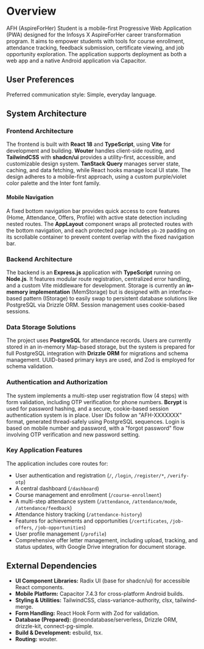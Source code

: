 # Overview

AFH (AspireForHer) Student is a mobile-first Progressive Web Application (PWA) designed for the Infosys X AspireForHer career transformation program. It aims to empower students with tools for course enrollment, attendance tracking, feedback submission, certificate viewing, and job opportunity exploration. The application supports deployment as both a web app and a native Android application via Capacitor.

## User Preferences

Preferred communication style: Simple, everyday language.

## System Architecture

### Frontend Architecture
The frontend is built with **React 18** and **TypeScript**, using **Vite** for development and building. **Wouter** handles client-side routing, and **TailwindCSS** with **shadcn/ui** provides a utility-first, accessible, and customizable design system. **TanStack Query** manages server state, caching, and data fetching, while React hooks manage local UI state. The design adheres to a mobile-first approach, using a custom purple/violet color palette and the Inter font family.

#### Mobile Navigation
A fixed bottom navigation bar provides quick access to core features (Home, Attendance, Offers, Profile) with active state detection including nested routes. The **AppLayout** component wraps all protected routes with the bottom navigation, and each protected page includes `pb-20` padding on its scrollable container to prevent content overlap with the fixed navigation bar.

### Backend Architecture
The backend is an **Express.js** application with **TypeScript** running on **Node.js**. It features modular route registration, centralized error handling, and a custom Vite middleware for development. Storage is currently an **in-memory implementation** (MemStorage) but is designed with an interface-based pattern (IStorage) to easily swap to persistent database solutions like PostgreSQL via Drizzle ORM. Session management uses cookie-based sessions.

### Data Storage Solutions
The project uses **PostgreSQL** for attendance records. Users are currently stored in an in-memory Map-based storage, but the system is prepared for full PostgreSQL integration with **Drizzle ORM** for migrations and schema management. UUID-based primary keys are used, and Zod is employed for schema validation.

### Authentication and Authorization
The system implements a multi-step user registration flow (4 steps) with form validation, including OTP verification for phone numbers. **Bcrypt** is used for password hashing, and a secure, cookie-based session authentication system is in place. User IDs follow an "AFH-XXXXXXX" format, generated thread-safely using PostgreSQL sequences. Login is based on mobile number and password, with a "forgot password" flow involving OTP verification and new password setting.

### Key Application Features
The application includes core routes for:
- User authentication and registration (`/`, `/login`, `/register/*`, `/verify-otp`)
- A central dashboard (`/dashboard`)
- Course management and enrollment (`/course-enrollment`)
- A multi-step attendance system (`/attendance`, `/attendance/mode`, `/attendance/feedback`)
- Attendance history tracking (`/attendance-history`)
- Features for achievements and opportunities (`/certificates`, `/job-offers`, `/job-opportunities`)
- User profile management (`/profile`)
- Comprehensive offer letter management, including upload, tracking, and status updates, with Google Drive integration for document storage.

## External Dependencies

- **UI Component Libraries:** Radix UI (base for shadcn/ui) for accessible React components.
- **Mobile Platform:** Capacitor 7.4.3 for cross-platform Android builds.
- **Styling & Utilities:** TailwindCSS, class-variance-authority, clsx, tailwind-merge.
- **Form Handling:** React Hook Form with Zod for validation.
- **Database (Prepared):** @neondatabase/serverless, Drizzle ORM, drizzle-kit, connect-pg-simple.
- **Build & Development:** esbuild, tsx.
- **Routing:** wouter.